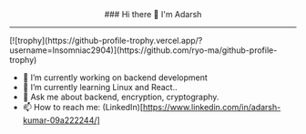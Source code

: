 <center>### Hi there 👋 I'm Adarsh</center>
<hr>
[![trophy](https://github-profile-trophy.vercel.app/?username=Insomniac2904)](https://github.com/ryo-ma/github-profile-trophy)

- 🔭 I’m currently working on backend development
- 🌱 I’m currently learning Linux and React..
- 💬 Ask me about backend, encryption, cryptography.
- 📫 How to reach me: (LinkedIn)[https://www.linkedin.com/in/adarsh-kumar-09a222244/]
<!--
**Insomniac2904/insomniac2904** is a ✨ _special_ ✨ repository because its `README.md` (this file) appears on your GitHub profile.

Here are some ideas to get you started:

- 👯 I’m looking to collaborate on ...
- 🤔 I’m looking for help with ...
- 😄 Pronouns: ...
- ⚡ Fun fact: ...
-->
